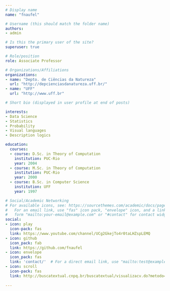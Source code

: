 ```yaml
---
# Display name
name: "fnaufel"

# Username (this should match the folder name)
authors:
- admin

# Is this the primary user of the site?
superuser: true

# Role/position
role: Associate Professor

# Organizations/Affiliations
organizations:
- name: "Depto. de Ciências da Natureza"
  url: "http://depcienciasdanatureza.uff.br/"
- name: "UFF"
  url: "http://www.uff.br"

# Short bio (displayed in user profile at end of posts)

interests:
- Data Science
- Statistics
- Probability
- Visual languages
- Description logics

education:
  courses:
  - course: D.Sc. in Theory of Computation
    institution: PUC-Rio
    year: 2004
  - course: M.Sc. in Theory of Computation
    institution: PUC-Rio
    year: 2000
  - course: B.Sc. in Computer Science
    institution: UFF
    year: 1997

# Social/Academic Networking
# For available icons, see: https://sourcethemes.com/academic/docs/page-builder/#icons
#   For an email link, use "fas" icon pack, "envelope" icon, and a link in the
#   form "mailto:your-email@example.com" or "#contact" for contact widget.
social:
- icon: play
  icon-pack: fas
  link: https://www.youtube.com/channel/UCg2GkejTo4r0taLHZspLEMQ  
- icon: github
  icon_pack: fab
  link: https://github.com/fnaufel
- icon: envelope
  icon_pack: fas
  link: 'contact/'  # For a direct email link, use "mailto:test@example.org".
- icon: scroll
  icon-pack: fas
  link: http://buscatextual.cnpq.br/buscatextual/visualizacv.do?metodo=apresentar&id=K4779657J7
  
---
```


